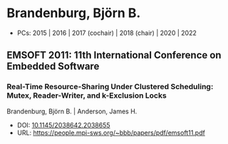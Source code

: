 # Brandenburg, Björn B.

* PCs: 2015 | 2016 | 2017 (cochair) | 2018 (chair) | 2020 | 2022

## EMSOFT 2011: 11th International Conference on Embedded Software

### Real-Time Resource-Sharing Under Clustered Scheduling: Mutex, Reader-Writer, and k-Exclusion Locks
Brandenburg, Björn B. | Anderson, James H.
* DOI: [10.1145/2038642.2038655](https://doi.org/10.1145/2038642.2038655)
* URL: <https://people.mpi-sws.org/~bbb/papers/pdf/emsoft11.pdf>

